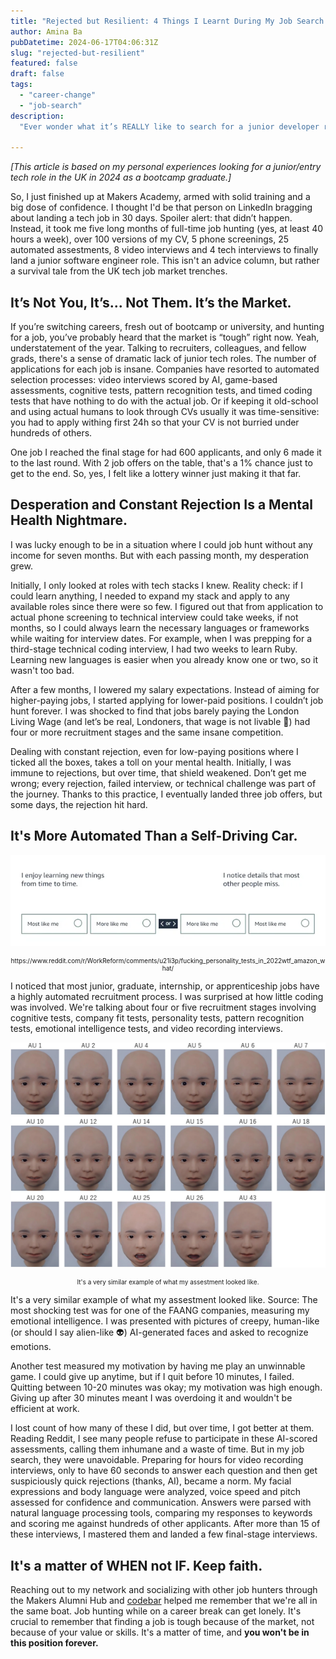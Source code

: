 ```yaml
---
title: "Rejected but Resilient: 4 Things I Learnt During My Job Search as a Bootcamp Graduate in 2024."
author: Amina Ba
pubDatetime: 2024-06-17T04:06:31Z
slug: "rejected-but-resilient"
featured: false
draft: false
tags:
  - "career-change"
  - "job-search"
description: 
  "Ever wonder what it’s REALLY like to search for a junior developer role in today's market? Spoiler alert: it's not all sunshine and LinkedIn success stories."

---
```


*[This article is based on my personal experiences looking for a junior/entry tech role in the UK in 2024 as a bootcamp graduate.]*

So, I just finished up at Makers Academy, armed with solid training and a big dose of confidence. I thought I'd be that person on LinkedIn bragging about landing a tech job in 30 days. Spoiler alert: that didn’t happen. Instead, it took me five long months of full-time job hunting (yes, at least 40 hours a week), over 100 versions of my CV, 5 phone screenings, 25 automated assestments, 8 video interviews and 4 tech interviews to finally land a junior software engineer role. This isn't an advice column, but rather a survival tale from the UK tech job market trenches.

## It’s Not You, It’s... Not Them. It’s the Market.

If you’re switching careers, fresh out of bootcamp or university, and hunting for a job, you’ve probably heard that the market is “tough” right now. Yeah, understatement of the year. Talking to recruiters, colleagues, and fellow grads, there's a sense of dramatic lack of junior tech roles. The number of applications for each job is insane. Companies have resorted to automated selection processes: video interviews scored by AI, game-based assessments, cognitive tests, pattern recognition tests, and timed coding tests that have nothing to do with the actual job. Or if keeping it old-school and using actual humans to look through CVs usually it was time-sensitive: you had to apply withing first 24h so that your CV is not burried under hundreds of others.

One job I reached the final stage for had 600 applicants, and only 6 made it to the last round. With 2 job offers on the table, that's a 1% chance just to get to the end. So, yes, I felt like a lottery winner just making it that far.

## Desperation and Constant Rejection Is a Mental Health Nightmare.

I was lucky enough to be in a situation where I could job hunt without any income for seven months. But with each passing month, my desperation grew.

Initially, I only looked at roles with tech stacks I knew. Reality check: if I could learn anything, I needed to expand my stack and apply to any available roles since there were so few. I figured out that from application to actual phone screening to technical interview could take weeks, if not months, so I could always learn the necessary languages or frameworks while waiting for interview dates. For example, when I was prepping for a third-stage technical coding interview, I had two weeks to learn Ruby. Learning new languages is easier when you already know one or two, so it wasn't too bad.

After a few months, I lowered my salary expectations. Instead of aiming for higher-paying jobs, I started applying for lower-paid positions. I couldn’t job hunt forever. I was shocked to find that jobs barely paying the London Living Wage (and let’s be real, Londoners, that wage is not livable 🤣) had four or more recruitment stages and the same insane competition.

Dealing with constant rejection, even for low-paying positions where I ticked all the boxes, takes a toll on your mental health. Initially, I was immune to rejections, but over time, that shield weakened. Don’t get me wrong; every rejection, failed interview, or technical challenge was part of the journey. Thanks to this practice, I eventually landed three job offers, but some days, the rejection hit hard. 

## It's More Automated Than a Self-Driving Car.

![looking for a job as junior software engineer amazon assestment](/src/assets/images/rejected-but-resilient-1.png)
<p style="font-size:10px; text-align:center;">https://www.reddit.com/r/WorkReform/comments/u21i3p/fucking_personality_tests_in_2022wtf_amazon_what/</p>

I noticed that most junior, graduate, internship, or apprenticeship jobs have a highly automated recruitment process. I was surprised at how little coding was involved. We're talking about four or five recruitment stages involving cognitive tests, company fit tests, personality tests, pattern recognition tests, emotional intelligence tests, and video recording interviews.

![assestment for junior software dev job](/src/assets/images/rejected-but-resilient-2.png)
<p style="font-size:10px; text-align:center;">It's a very similar example of what my assestment looked like. </p>

It's a very similar example of what my assestment looked like. Source: 
The most shocking test was for one of the FAANG companies, measuring my emotional intelligence. I was presented with pictures of creepy, human-like (or should I say alien-like 👽) AI-generated faces and asked to recognize emotions.

Another test measured my motivation by having me play an unwinnable game. I could give up anytime, but if I quit before 10 minutes, I failed. Quitting between 10-20 minutes was okay; my motivation was high enough. Giving up after 30 minutes meant I was overdoing it and wouldn't be efficient at work.

I lost count of how many of these I did, but over time, I got better at them. Reading Reddit, I see many people refuse to participate in these AI-scored assessments, calling them inhumane and a waste of time. But in my job search, they were unavoidable. Preparing for hours for video recording interviews, only to have 60 seconds to answer each question and then get suspiciously quick rejections (thanks, AI), became a norm. My facial expressions and body language were analyzed, voice speed and pitch assessed for confidence and communication. Answers were parsed with natural language processing tools, comparing my responses to keywords and scoring me against hundreds of other applicants. After more than 15 of these interviews, I mastered them and landed a few final-stage interviews.

## It's a matter of WHEN not IF. Keep faith.

Reaching out to my network and socializing with other job hunters through the Makers Alumni Hub and [codebar](https://codebar.io/) helped me remember that we're all in the same boat. Job hunting while on a career break can get lonely. It's crucial to remember that finding a job is tough because of the market, not because of your value or skills. It's a matter of time, and **you won't be in this position forever.**
